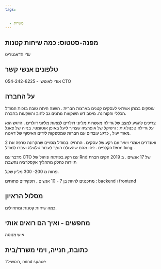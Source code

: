 ```yaml
---
tags:
  
  
  - משרות
---
```


מפנה-סטטוס: כמה שיחות קטנות 
---------
עדי הדאנטריט

טלפונים אנשי קשר
------------
054-242-8225 -  אודי לאוטשי CTO

על החברה
--------------
עוסקים במתן אשראי לעסקים קטנים בארצות הברית . 
השנה היתה טובה בזכות המודל הכללי והקורונה. מיטב דש השקעות נותנים גב לחוב והשקעות בחברה. 
 
צריכים להגיע למצב של גדילה מעשרות מליוני דולרים למאות מליוני דולרים . 
הדגש הוא על גדילה טכנולוגית :
ורטיקל של אופרציה שצריך ליעל באופן אוטומטי. 
בנייה של פאנל מאוד יעיל , כרגע עובדים עם חברות שמספקות לידים 
האיסוף של דאטה.

2 ואונדרים אומרי ויאיר עם רקע של עסקים . התחילו במודל מסויים שהקרונה טרפה את הקלפים . זיהו מהם שהעולם הופך לעבור טלטלה ועברו למודל term long . 

מדבר עם CTO  עם רקע בפיתוח וניהול של Rnd של 17 אנשים . ב 2019 הקים חברת תיירות כחלק מתהליך אקסלרציה נחשבת 

פחות מ 200- 300 מליון שקל. 

מתכננים להיות בן 7 - 10 אנשים . 
תפקידים פתוחים : backend ו frontend  


מסלול הראיון 
-----------------
כמה שיחות קטנות ומתחילים. 


מחפשים  - ואיך הם רואים אותי
-----------
איש מנוסה 

כתובת, חנייה, וימי משרד/בית
---------------------------------
רוטשילד, mind space
 
